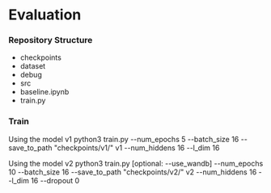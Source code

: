 # Evaluation

### Repository Structure
- checkpoints
- dataset
- debug
- src
- baseline.ipynb
- train.py

### Train
Using the model v1
python3 train.py --num_epochs 5 --batch_size 16 --save_to_path "checkpoints/v1/"  v1 --num_hiddens 16 --l_dim 16

Using the model v2
python3 train.py [optional: --use_wandb] --num_epochs 10 --batch_size 16 --save_to_path "checkpoints/v2/" v2 --num_hiddens 16 --l_dim 16 --dropout 0 